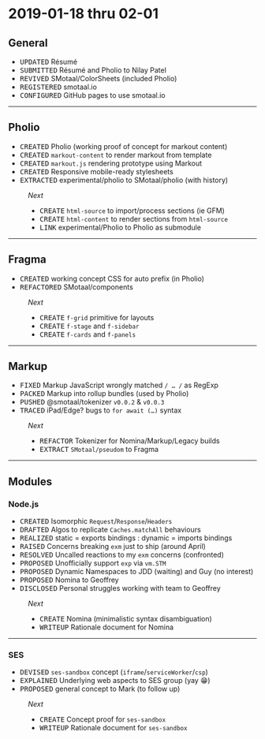 ﻿# 2019-01-18 thru 02-01

## General

- <kbd>UPDATED</kbd> Résumé
- <kbd>SUBMITTED</kbd> Résumé and Pholio to Nilay Patel
- <kbd>REVIVED</kbd> SMotaal/ColorSheets (included Pholio)
- <kbd>REGISTERED</kbd> smotaal.io
- <kbd>CONFIGURED</kbd> GitHub pages to use smotaal.io

---

## Pholio

- <kbd>CREATED</kbd> Pholio (working proof of concept for markout content)
- <kbd>CREATED</kbd> `markout-content` to render markout from template
- <kbd>CREATED</kbd> `markout.js` rendering prototype using Markout
- <kbd>CREATED</kbd> Responsive mobile-ready stylesheets
- <kbd>EXTRACTED</kbd> experimental/pholio to SMotaal/pholio (with history)

<figure>

*Next*
- <kbd>CREATE</kbd> `html-source` to import/process sections (ie GFM)
- <kbd>CREATE</kbd> `html-content` to render sections from `html-source`
- <kbd>LINK</kbd> experimental/Pholio to Pholio as submodule

</figure>

---

## Fragma

- <kbd>CREATED</kbd> working concept CSS for auto prefix (in Pholio)
- <kbd>REFACTORED</kbd> SMotaal/components

<figure>

*Next*
- <kbd>CREATE</kbd> `f-grid` primitive for layouts
- <kbd>CREATE</kbd> `f-stage` and `f-sidebar`
- <kbd>CREATE</kbd> `f-cards` and `f-panels`

</figure>

---

## Markup

- <kbd>FIXED</kbd> Markup JavaScript wrongly matched `/ … /` as RegExp
- <kbd>PACKED</kbd> Markup into rollup bundles (used by Pholio)
- <kbd>PUSHED</kbd> @smotaal/tokenizer `v0.0.2` & `v0.0.3`
- <kbd>TRACED</kbd> iPad/Edge? bugs to `for await (…)` syntax

<figure>

*Next*
- <kbd>REFACTOR</kbd> Tokenizer for Nomina/Markup/Legacy builds
- <kbd>EXTRACT</kbd> `SMotaal/pseudom` to Fragma

</figure>

---

## Modules

### Node.js

- <kbd>CREATED</kbd> Isomorphic `Request`/`Response`/`Headers`
- <kbd>DRAFTED</kbd> Algos to replicate `Caches.matchAll` behaviours
- <kbd>REALIZED</kbd> static = exports bindings : dynamic = imports bindings
- <kbd>RAISED</kbd> Concerns breaking `exm` just to ship (around April)
- <kbd>RESOLVED</kbd> Uncalled reactions to my `exm` concerns (confronted)
- <kbd>PROPOSED</kbd> Unofficially support `exp` via `vm.STM`
- <kbd>PROPOSED</kbd> Dynamic Namespaces to JDD (waiting) and Guy (no interest)
- <kbd>PROPOSED</kbd> Nomina to Geoffrey
- <kbd>DISCLOSED</kbd> Personal struggles working with team to Geoffrey

<figure>

*Next*
- <kbd>CREATE</kbd> Nomina (minimalistic syntax disambiguation)
- <kbd>WRITEUP</kbd> Rationale document for Nomina

</figure>

---

### SES

- <kbd>DEVISED</kbd> `ses-sandbox` concept (`iframe`/`serviceWorker`/`csp`)
- <kbd>EXPLAINED</kbd> Underlying web aspects to SES group (yay 😁)
- <kbd>PROPOSED</kbd> general concept to Mark (to follow up)

<figure>

*Next*
- <kbd>CREATE</kbd> Concept proof for `ses-sandbox`
- <kbd>WRITEUP</kbd> Rationale document for `ses-sandbox`

</figure>
